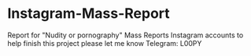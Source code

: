 # Instagram-Mass-Report
Report for "Nudity or pornography"
Mass Reports Instagram accounts
to help finish this project please let me know 
Telegram: L00PY
